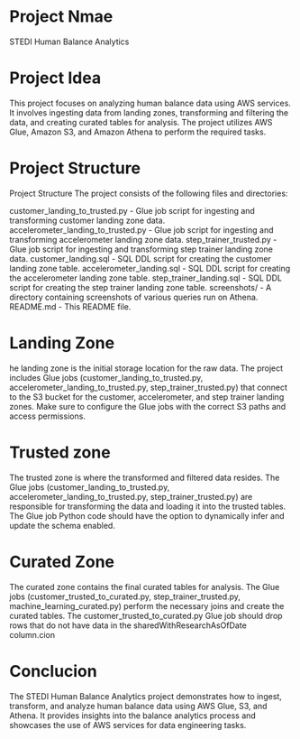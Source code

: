 # Project Nmae
STEDI Human Balance Analytics

# Project Idea
This project focuses on analyzing human balance data using AWS services. It involves ingesting data from landing zones,
transforming and filtering the data, and creating curated tables for analysis. The project utilizes AWS Glue, Amazon S3, and Amazon Athena to perform the required tasks.

# Project Structure
Project Structure
The project consists of the following files and directories:

customer_landing_to_trusted.py - Glue job script for ingesting and transforming customer landing zone data.
accelerometer_landing_to_trusted.py - Glue job script for ingesting and transforming accelerometer landing zone data.
step_trainer_trusted.py - Glue job script for ingesting and transforming step trainer landing zone data.
customer_landing.sql - SQL DDL script for creating the customer landing zone table.
accelerometer_landing.sql - SQL DDL script for creating the accelerometer landing zone table.
step_trainer_landing.sql - SQL DDL script for creating the step trainer landing zone table.
screenshots/ - A directory containing screenshots of various queries run on Athena.
README.md - This README file.

# Landing Zone
he landing zone is the initial storage location for the raw data. The project includes Glue jobs (customer_landing_to_trusted.py, accelerometer_landing_to_trusted.py, 
step_trainer_trusted.py) that connect to the S3 bucket for the customer, accelerometer, and step trainer landing zones. Make sure to configure the Glue jobs with 
the correct S3 paths and access permissions.

# Trusted zone
The trusted zone is where the transformed and filtered data resides. The Glue jobs (customer_landing_to_trusted.py, accelerometer_landing_to_trusted.py, step_trainer_trusted.py) 
are responsible for transforming the data and loading it into the trusted tables. The Glue job Python code should have the option to dynamically infer and update the schema enabled.

# Curated Zone
The curated zone contains the final curated tables for analysis. The Glue jobs (customer_trusted_to_curated.py, step_trainer_trusted.py, machine_learning_curated.py) 
perform the necessary joins and create the curated tables. The customer_trusted_to_curated.py Glue job should drop rows that do not have data in the sharedWithResearchAsOfDate column.cion

# Conclucion
The STEDI Human Balance Analytics project demonstrates how to ingest, transform, and analyze human balance data using AWS Glue, S3, and Athena. It provides insights into
the balance analytics process and showcases the use of AWS services for data engineering tasks.



